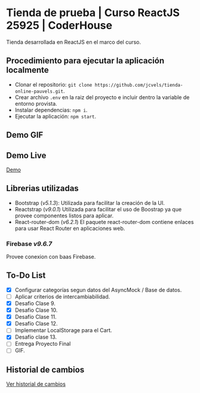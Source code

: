 # Tienda de prueba | Curso ReactJS 25925 | CoderHouse
Tienda desarrollada en ReactJS en el marco del curso.

## Procedimiento para ejecutar la aplicación localmente
- Clonar el repositorio: `git clone https://github.com/jcvels/tienda-online-pauvels.git`.
- Crear archivo `.env` en la raiz del proyecto e incluir dentro la variable de entorno provista.
- Instalar dependencias: `npm i`.
- Ejecutar la aplicación: `npm start`.

## Demo GIF

## Demo Live
[Demo](https://tienda-online-demo.herokuapp.com/)

## Librerias utilizadas
- Bootstrap (*v5.1.3*): Utilizada para facilitar la creación de la UI.
- Reactstrap (*v9.0.1*) Utilizada para facilitar el uso de Boostrap ya que provee componentes listos para aplicar.
- React-router-dom (*v6.2.1*) El paquete react-router-dom contiene enlaces para usar React Router en aplicaciones web.

### Firebase *v9.6.7*
Provee conexion con baas Firebase.

## To-Do List
- [X] Configurar categorías segun datos del AsyncMock / Base de datos.
- [ ] Aplicar criterios de intercambiabilidad.
- [X] Desafio Clase 9.
- [X] Desafio Clase 10.
- [X] Desafío Clase 11.
- [X] Desafío Clase 12.
- [ ] Implementar LocalStorage para el Cart.
- [X] Desafío clase 13.
- [ ] Entrega Proyecto Final
- [ ] GIF.

## Historial de cambios
[Ver historial de cambios](./CHANGELOG.md)
